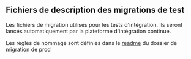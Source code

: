## Fichiers de description des migrations de test

Les fichiers de migration utilisés pour les tests d'intégration. Ils seront lancés automatiquement par la plateforme
d'intégration continue.

Les règles de nommage sont définies dans le [readme](../migration/Readme.md) du dossier de migration de prod

